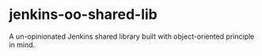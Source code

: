 # jenkins-oo-shared-lib
A un-opinionated Jenkins shared library built with object-oriented principle in mind. 
